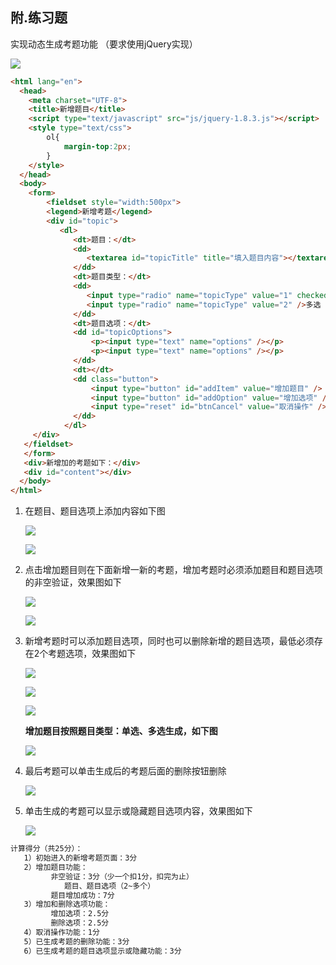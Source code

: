 ## 附.练习题

实现动态生成考题功能 （要求使用jQuery实现）

![](assert/20190904100.png) 

```html
<html lang="en">
  <head>
    <meta charset="UTF-8">
    <title>新增题目</title>
  	<script type="text/javascript" src="js/jquery-1.8.3.js"></script>
  	<style type="text/css">
  		ol{
  			margin-top:2px;
  		}
  	</style>
  </head>
  <body>	
  	<form>
  		<fieldset style="width:500px">
    	<legend>新增考题</legend>
        <div id="topic">
           <dl>
			  <dt>题目：</dt>
			  <dd>
				 <textarea id="topicTitle" title="填入题目内容"></textarea>
			  </dd>
			  <dt>题目类型：</dt>
			  <dd>
			  	 <input type="radio" name="topicType" value="1" checked=checked/>单选
				 <input type="radio" name="topicType" value="2" />多选
			  </dd>
			  <dt>题目选项：</dt>
			  <dd id="topicOptions">
				  <p><input type="text" name="options" /></p>
				  <p><input type="text" name="options" /></p>
			  </dd>
			  <dt></dt>
			  <dd class="button">
				  <input type="button" id="addItem" value="增加题目" />
				  <input type="button" id="addOption" value="增加选项" />
				  <input type="reset" id="btnCancel" value="取消操作" />
			  </dd>
			</dl>
     </div>
   </fieldset>
   </form>
   <div>新增加的考题如下：</div>
   <div id="content"></div>
  </body>
</html>    
```



1. 在题目、题目选项上添加内容如下图

   ![](assert/20190904101.png) 

   ![](assert/20190904102.png) 

2. 点击增加题目则在下面新增一新的考题，增加考题时必须添加题目和题目选项的非空验证，效果图如下

   ![](assert/20190904103.png) 

   ![](assert/20190904104.png) 

3. 新增考题时可以添加题目选项，同时也可以删除新增的题目选项，最低必须存在2个考题选项，效果图如下

   ![](assert/20190904105.png) 

   ![](assert/20190904106.png) 

   ![](assert/20190904107.png) 

   

   

   **增加题目按照题目类型：单选、多选生成，如下图**

   ![](assert/20190904108.png) 

   

4. 最后考题可以单击生成后的考题后面的删除按钮删除

   ![](assert/20190904109.png) 

5. 单击生成的考题可以显示或隐藏题目选项内容，效果图如下

   ![](assert/20190904110.png) 























```tex
计算得分（共25分）：
   1）初始进入的新增考题页面：3分
   2）增加题目功能：
         非空验证：3分（少一个扣1分，扣完为止）
            题目、题目选项（2~多个）
         题目增加成功：7分
   3）增加和删除选项功能：
         增加选项：2.5分
         删除选项：2.5分
   4）取消操作功能：1分
   5）已生成考题的删除功能：3分
   6）已生成考题的题目选项显示或隐藏功能：3分
```

